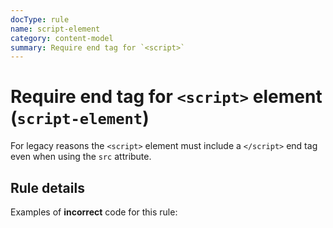 ```yaml
---
docType: rule
name: script-element
category: content-model
summary: Require end tag for `<script>`
---
```


# Require end tag for `<script>` element (`script-element`)

For legacy reasons the `<script>` element must include a `</script>` end tag even when using the `src` attribute.

## Rule details

Examples of **incorrect** code for this rule:

<validate name="incorrect" rules="script-element">
    <script src="myscript.js"/>
</validate>

Examples of **correct** code for this rule:

<validate name="correct" rules="script-element">
    <script src="myscript.js"></script>
</validate>
